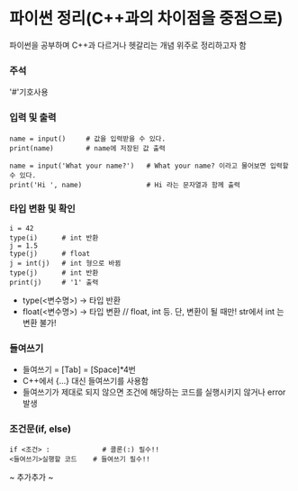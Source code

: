 # 파이썬 정리(C++과의 차이점을 중점으로)
파이썬을 공부하며 C++과 다르거나 헷갈리는 개념 위주로 정리하고자 함
            
           
### 주석
'#'기호사용
        
          
### 입력 및 출력

    name = input()     # 값을 입력받을 수 있다.
    print(name)        # name에 저장된 값 출력
    
    name = input('What your name?')   # What your name? 이라고 물어보면 입력할 수 있다.
    print('Hi ', name)                # Hi 라는 문자열과 함께 출력

     
           
### 타입 변환 및 확인
    i = 42
    type(i)      # int 반환
    j = 1.5
    type(j)      # float
    j = int(j)   # int 형으로 바뀜
    type(j)      # int 반환
    print(j)     # '1' 출력

 - type(<변수명>) -> 타입 반환 
 - float(<변수명>) -> 타입 변환 // float, int 등.  단, 변환이 될 때만! str에서 int 는 변환 불가!
          
               
### 들여쓰기
- 들여쓰기 = [Tab] = [Space]*4번
- C++에서 {...} 대신 들여쓰기를 사용함
- 들여쓰기가 제대로 되지 않으면 조건에 해당하는 코드를 실행시키지 않거나 error 발생
         
           
### 조건문(if, else)
    if <조건> :             # 콜론(:) 필수!!
    <들여쓰기>실행할 코드    # 들여쓰기 필수!!


~ 추가추가 ~ 
